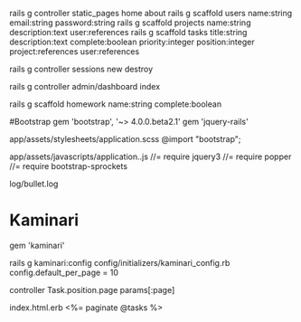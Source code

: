 rails g controller static_pages home about
rails g scaffold users name:string email:string password:string
rails g scaffold projects name:string description:text user:references
rails g scaffold tasks title:string description:text complete:boolean priority:integer position:integer project:references user:references

rails g controller sessions new destroy

rails g controller admin/dashboard index

rails g scaffold homework name:string complete:boolean

#Bootstrap
gem 'bootstrap', '~> 4.0.0.beta2.1'
gem 'jquery-rails'

app/assets/stylesheets/application.scss
@import "bootstrap";

app/assets/javascripts/application..js
//= require jquery3
//= require popper
//= require bootstrap-sprockets

log/bullet.log

# Kaminari
gem 'kaminari'

rails g kaminari:config
config/initializers/kaminari_config.rb
config.default_per_page = 10

controller
Task.position.page params[:page]

index.html.erb
<%= paginate @tasks %>
